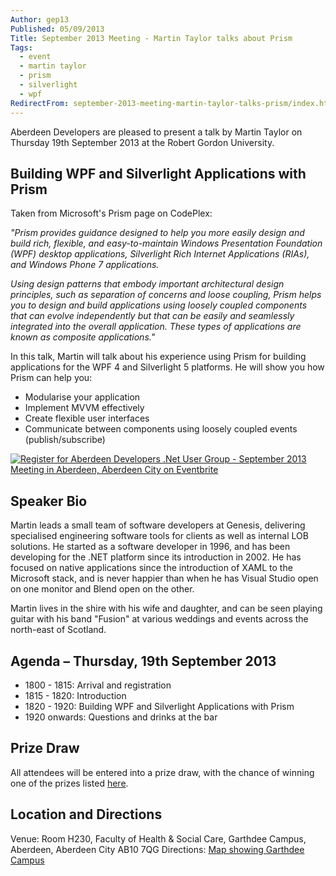```yaml
---
Author: gep13
Published: 05/09/2013
Title: September 2013 Meeting - Martin Taylor talks about Prism
Tags:
  - event
  - martin taylor
  - prism
  - silverlight
  - wpf
RedirectFrom: september-2013-meeting-martin-taylor-talks-prism/index.html
---
```


Aberdeen Developers are pleased to present a talk by Martin Taylor on Thursday 19th September 2013 at the Robert Gordon University.

## Building WPF and Silverlight Applications with Prism

Taken from Microsoft's Prism page on CodePlex:

_"Prism provides guidance designed to help you more easily design and build rich, flexible, and easy-to-maintain Windows Presentation Foundation (WPF) desktop applications, Silverlight Rich Internet Applications (RIAs), and Windows Phone 7 applications._

_Using design patterns that embody important architectural design principles, such as separation of concerns and loose coupling, Prism helps you to design and build applications using loosely coupled components that can evolve independently but that can be easily and seamlessly integrated into the overall application. These types of applications are known as composite applications."_

In this talk, Martin will talk about his experience using Prism for building applications for the WPF 4 and Silverlight 5 platforms. He will show you how Prism can help you:

* Modularise your application
* Implement MVVM effectively
* Create flexible user interfaces
* Communicate between components using loosely coupled events (publish/subscribe)

[![Register for Aberdeen Developers .Net User Group - September 2013 Meeting in Aberdeen, Aberdeen City on Eventbrite](https://www.eventbrite.com/registerbutton?eid=2581657808)](https://adnuguk-sep2013.eventbrite.co.uk/?ebtv=C)

## Speaker Bio

Martin leads a small team of software developers at Genesis, delivering specialised engineering software tools for clients as well as internal LOB solutions. He started as a software developer in 1996, and has been developing for the .NET platform since its introduction in 2002. He has focused on native applications since the introduction of XAML to the Microsoft stack, and is never happier than when he has Visual Studio open on one monitor and Blend open on the other.

Martin lives in the shire with his wife and daughter, and can be seen playing guitar with his band "Fusion" at various weddings and events across the north-east of Scotland.

## Agenda – Thursday, 19th September 2013

* 1800 - 1815: Arrival and registration
* 1815 - 1820: Introduction
* 1820 - 1920: Building WPF and Silverlight Applications with Prism
* 1920 onwards: Questions and drinks at the bar

## Prize Draw

All attendees will be entered into a prize draw, with the chance of winning one of the prizes listed [here](https://www.gep13.co.uk/blog/?p=107).

## Location and Directions

Venue: Room H230, Faculty of Health & Social Care, Garthdee Campus, Aberdeen, Aberdeen City AB10 7QG
Directions: [Map showing Garthdee Campus](https://maps.google.co.uk/maps?q=Faculty+of+Health+%26+Social+Care,+Garthdee+Campus,+Aberdeen,+Aberdeen+City+AB10+7QG,+GB&hl=en&ll=57.119317,-2.136133&spn=0.004165,0.012413&sll=57.746995,-4.687341&sspn=8.392957,25.422363&hq=Faculty+of+Health+%26+Social+Care,+Garthdee+Campus,&hnear=AB10+7QG,+United+Kingdom&t=m&z=17&iwloc=A)
